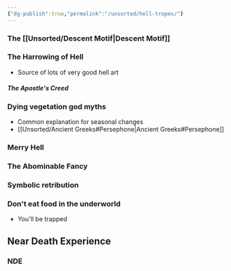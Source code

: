 ```yaml
---
{"dg-publish":true,"permalink":"/unsorted/hell-tropes/"}
---
```



### The [[Unsorted/Descent Motif\|Descent Motif]]
### The Harrowing of Hell
- Source of lots of very good hell art

##### The Apostle's Creed

### Dying vegetation god myths
- Common explanation for seasonal changes
- [[Unsorted/Ancient Greeks#Persephone\|Ancient Greeks#Persephone]]

### Merry Hell
### The Abominable Fancy
### Symbolic retribution


### Don't eat food in the underworld
- You'll be trapped

## Near Death Experience
### NDE